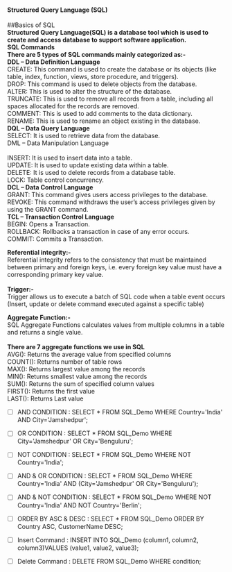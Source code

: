 #### Structured Query Language (SQL)
##Basics of SQL</br>
<b>Structured Query Language(SQL) is a database tool which is used to create and access database to support software application.</b></br>
<b>SQL Commands</b></br>
<b>There are 5 types of SQL commands mainly categorized as:-</b></br>
<b>DDL – Data Definition Language</b></br>
CREATE: This command is used to create the database or its objects (like table, index, function, views, store procedure, and triggers).</br>
DROP: This command is used to delete objects from the database.</br>
ALTER: This is used to alter the structure of the database.</br>
TRUNCATE: This is used to remove all records from a table, including all spaces allocated for the records are removed.</br>
COMMENT: This is used to add comments to the data dictionary.</br>
RENAME: This is used to rename an object existing in the database.</br>
<b>DQL – Data Query Language</b></br>
SELECT: It is used to retrieve data from the database.</br>
DML – Data Manipulation Language</br></br>
INSERT: It is used to insert data into a table.</br>
UPDATE: It is used to update existing data within a table.</br>
DELETE: It is used to delete records from a database table.</br>
LOCK: Table control concurrency.</br>
<b>DCL – Data Control Language</b></br>
GRANT: This command gives users access privileges to the database.</br>
REVOKE: This command withdraws the user’s access privileges given by using the GRANT command.</br>
<b>TCL – Transaction Control Language</b></br>
BEGIN: Opens a Transaction.</br>
ROLLBACK: Rollbacks a transaction in case of any error occurs.</br>
COMMIT: Commits a Transaction.</br>

<b>Referential integrity:-</b></br>
Referential integrity refers to the consistency that must be maintained between primary and foreign keys, i.e. every foreign key value must have a corresponding primary key value.</br>
</br>
<b>Trigger:-</b></br>
Trigger allows us to execute a batch of SQL code when a table event occurs (Insert, update or delete command executed against a specific table)

<b>Aggregate Function:-</b>
</br>
SQL Aggregate Functions calculates values from multiple columns in a table and returns a single value.</br>
</br>
<b>There are 7 aggregate functions we use in SQL</b>
</br>
AVG(): Returns the average value from specified columns
</br>
COUNT(): Returns number of table rows
</br>
MAX(): Returns largest value among the records
</br>
MIN(): Returns smallest value among the records
</br>
SUM(): Returns the sum of specified column values
</br>
FIRST(): Returns the first value
</br>
LAST(): Returns Last value

- [ ] AND CONDITION         : SELECT * FROM SQL_Demo WHERE Country='India' AND City='Jamshedpur';
- [ ] OR CONDITION          : SELECT * FROM SQL_Demo WHERE City='Jamshedpur' OR City='Benguluru'; 
- [ ] NOT CONDITION         : SELECT * FROM SQL_Demo WHERE NOT Country='India';
- [ ] AND & OR CONDITION    : SELECT * FROM SQL_Demo WHERE Country='India' AND (City='Jamshedpur' OR City='Benguluru');
- [ ] AND & NOT CONDITION   : SELECT * FROM SQL_Demo WHERE NOT Country='India' AND NOT Country='Berlin';
- [ ] ORDER BY ASC & DESC   : SELECT * FROM SQL_Demo ORDER BY Country ASC, CustomerName DESC;
- [ ] Insert Command        : INSERT INTO SQL_Demo (column1, column2, column3)VALUES (value1, value2, value3);
- [ ] Delete Command        : DELETE FROM SQL_Demo WHERE condition;

